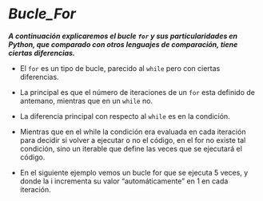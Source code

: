 # **_Bucle_For_**

**_A continuación explicaremos el bucle ```for``` y sus particularidades en Python, que comparado con otros lenguajes de comparación, tiene ciertas diferencias._**

- El ```for``` es un tipo de bucle, parecido al ```while``` pero con ciertas diferencias.
  
- La principal es que el número de iteraciones de un ```for``` esta definido de antemano, mientras que en un ```while``` no.
  
- La diferencia principal con respecto al ```while``` es en la condición.
  
- Mientras que en el while la condición era evaluada en cada iteración para decidir si volver a ejecutar o no el código, en el for no existe tal condición, sino un iterable que define las veces que se ejecutará el código.
  
- En el siguiente ejemplo vemos un bucle for que se ejecuta 5 veces, y donde la i incrementa su valor “automáticamente” en 1 en cada iteración.

